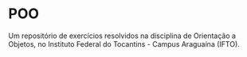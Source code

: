 # POO
Um repositório de exercícios resolvidos na disciplina de Orientação a Objetos, no Instituto Federal do Tocantins - Campus Araguaína (IFTO).
